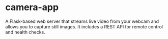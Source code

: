 # camera-app
A Flask-based web server that streams live video from your webcam and allows you to capture still images. It includes a REST API for remote control and health checks.
